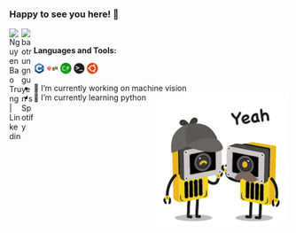 ### Happy to see you here! 👋
<a href="https://www.linkedin.com/in/nguyenbao-trung-7a6148131/">
  <img align="left" alt="Nguyen Bao Trung | Linkedin" width="22px" src="https://github.com/peterthehan/peterthehan/blob/main/assets/linkedin.svg" />
</a>
<a href="https://open.spotify.com/user/1b642rq359637vmis77q01yq9">
  <img align="left" alt="baotrungnguyen's Spotify" width="22px" src="https://raw.githubusercontent.com/peterthehan/peterthehan/master/assets/spotify.svg" />
</a>

<br />


**Languages and Tools:**  

<code><img height="20" src="https://raw.githubusercontent.com/github/explore/80688e429a7d4ef2fca1e82350fe8e3517d3494d/topics/cpp/cpp.png"></code>
<code><img height="20" src="https://raw.githubusercontent.com/github/explore/80688e429a7d4ef2fca1e82350fe8e3517d3494d/topics/git/git.png"></code>
<code><img height="20" src="https://raw.githubusercontent.com/github/explore/80688e429a7d4ef2fca1e82350fe8e3517d3494d/topics/csharp/csharp.png"></code>
<code><img height="20" src="https://raw.githubusercontent.com/github/explore/80688e429a7d4ef2fca1e82350fe8e3517d3494d/topics/terminal/terminal.png"></code>
<code><img height="20" src="https://raw.githubusercontent.com/github/explore/80688e429a7d4ef2fca1e82350fe8e3517d3494d/topics/ubuntu/ubuntu.png"></code>

- 🔭 I’m currently working on machine vision
- 🌱 I’m currently learning python
    <img align="right" alt="GIF" src="https://github.com/ngbtrung2904/ngbtrung2904/blob/main/imgs/giphy.gif" width="240" height="240" />
<!--
**ngbtrung2904/ngbtrung2904** is a ✨ _special_ ✨ repository because its `README.md` (this file) appears on your GitHub profile.

Here are some ideas to get you started:

- 🔭 I’m currently working on ...
- 🌱 I’m currently learning ...
- 👯 I’m looking to collaborate on ...
- 🤔 I’m looking for help with ...
- 💬 Ask me about ...
- 📫 How to reach me: ...
- 😄 Pronouns: ...
- ⚡ Fun fact: ...
-->
